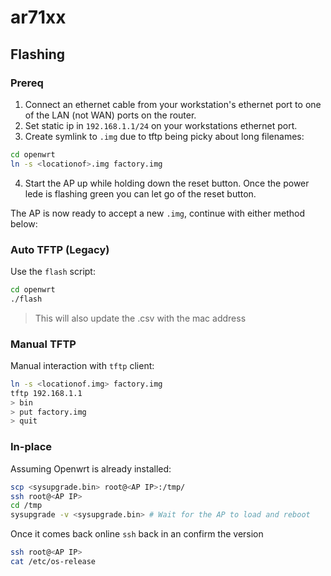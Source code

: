 # ar71xx

## Flashing

### Prereq

1. Connect an ethernet cable from your workstation's ethernet port to one
   of the LAN (not WAN) ports on the router.
2. Set  static ip in `192.168.1.1/24` on your workstations ethernet port.
3. Create symlink to `.img` due to tftp being picky about long filenames:

```sh
cd openwrt
ln -s <locationof>.img factory.img
```

4. Start the AP up while holding down the reset button. Once the power lede is
   flashing green you can let go of the reset button.

The AP is now ready to accept a new `.img`, continue with either method below:

### Auto TFTP (Legacy)

Use the `flash` script:

```sh
cd openwrt
./flash
```
> This will also update the .csv with the mac address

### Manual TFTP

Manual interaction with `tftp` client:

```sh
ln -s <locationof.img> factory.img
tftp 192.168.1.1
> bin
> put factory.img
> quit
```

### In-place

Assuming Openwrt is already installed:

```sh
scp <sysupgrade.bin> root@<AP IP>:/tmp/
ssh root@<AP IP>
cd /tmp
sysupgrade -v <sysupgrade.bin> # Wait for the AP to load and reboot
```

Once it comes back online `ssh` back in an confirm the version

```sh
ssh root@<AP IP>
cat /etc/os-release
```
